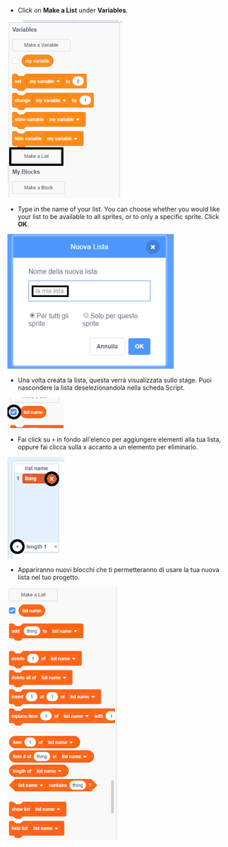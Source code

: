 + Click on **Make a List** under **Variables**.

![Creare una lista](images/make-a-list-annotated.png)

+ Type in the name of your list. You can choose whether you would like your list to be available to all sprites, or to only a specific sprite. Click **OK**.

![Nome della lista](images/list-name-annotated.png)

+ Una volta creata la lista, questa verrà visualizzata sullo stage. Puoi nascondere la lista deselezionandola nella scheda Script.

![Mostra/nascondi lista](images/list-show-hide-annotated.png)

+ Fai click su `+` in fondo all'elenco per aggiungere elementi alla tua lista, oppure fai clicca sulla x accanto a un elemento per eliminarlo.

![Mostra/nascondi lista](images/list-add-delete-annotated.png)

+ Appariranno nuovi blocchi che ti permetteranno di usare la tua nuova lista nel tuo progetto.

![Blocchi della lista](images/list-blocks.png)